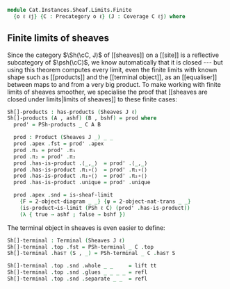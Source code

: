 <!--
```agda
open import Cat.Instances.Presheaf.Limits
open import Cat.Diagram.Limit.Pullback
open import Cat.Instances.Shape.Cospan
open import Cat.Instances.Sheaf.Limits
open import Cat.Diagram.Limit.Product
open import Cat.Instances.Shape.Two
open import Cat.Diagram.Limit.Base
open import Cat.Instances.Functor
open import Cat.Diagram.Pullback
open import Cat.Diagram.Terminal
open import Cat.Diagram.Product
open import Cat.Cartesian
open import Cat.Site.Base
open import Cat.Prelude
```
-->

```agda
module Cat.Instances.Sheaf.Limits.Finite
  {o ℓ ℓj} {C : Precategory o ℓ} (J : Coverage C ℓj) where
```

<!--
```agda
open is-pullback
open is-product
open Pullback
open Terminal
open Product
```
-->

## Finite limits of sheaves

Since the category $\Sh(\cC, J)$ of [[sheaves]] on a [[site]] is a
reflective subcategory of $\psh(\cC)$, we know automatically that it is
closed --- but using this theorem computes every limit, even the finite
limits with known shape such as [[products]] and the [[terminal
object]], as an [[equaliser]] between maps to and from a very big
product. To make working with finite limits of sheaves smoother, we
specialise the proof that [[sheaves are closed under limits|limits of
sheaves]] to these finite cases:

```agda
Sh[]-products : has-products (Sheaves J ℓ)
Sh[]-products (A , ashf) (B , bshf) = prod where
  prod' = PSh-products _ C A B

  prod : Product (Sheaves J _) _ _
  prod .apex .fst = prod' .apex
  prod .π₁ = prod' .π₁
  prod .π₂ = prod' .π₂
  prod .has-is-product .⟨_,_⟩  = prod' .⟨_,_⟩
  prod .has-is-product .π₁∘⟨⟩  = prod' .π₁∘⟨⟩
  prod .has-is-product .π₂∘⟨⟩  = prod' .π₂∘⟨⟩
  prod .has-is-product .unique = prod' .unique

  prod .apex .snd = is-sheaf-limit
    {F = 2-object-diagram _ _} {ψ = 2-object-nat-trans _ _}
    (is-product→is-limit (PSh ℓ C) (prod' .has-is-product))
    (λ { true → ashf ; false → bshf })
```

<!--
```agda
Sh[]-pullbacks : has-pullbacks (Sheaves J ℓ)
Sh[]-pullbacks {A = A} {B} {X} f g = pb where
  pb' = PSh-pullbacks _ C f g

  open is-pullback
  open Pullback

  pb : Pullback (Sheaves J _) _ _
  pb .apex .fst = pb' .apex
  pb .apex .snd = is-sheaf-limit {o' = lzero} {ℓ' = lzero} (Limit.has-limit (Pullback→Limit (PSh ℓ C) pb')) λ where
    cs-a → A .snd
    cs-b → B .snd
    cs-c → X .snd
  pb .p₁ = pb' .p₁
  pb .p₂ = pb' .p₂
  pb .has-is-pb = record { Pullback pb' }
```
-->

The terminal object in sheaves is even easier to define:

```agda
Sh[]-terminal : Terminal (Sheaves J ℓ)
Sh[]-terminal .top .fst = PSh-terminal _ C .top
Sh[]-terminal .has⊤ (S , _) = PSh-terminal _ C .has⊤ S

Sh[]-terminal .top .snd .whole _ _     = lift tt
Sh[]-terminal .top .snd .glues _ _ _ _ = refl
Sh[]-terminal .top .snd .separate _ _  = refl
```

<!--
```agda
open Cartesian-category using (products ; terminal)
Sh[]-cartesian : Cartesian-category (Sheaves J ℓ)
Sh[]-cartesian .products = Sh[]-products
Sh[]-cartesian .terminal = Sh[]-terminal
```
-->
